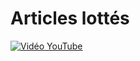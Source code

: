 # Articles lottés

[![Vidéo YouTube](http://img.youtube.com/vi/R-lhE5FWv78/0.jpg)](https://www.youtube.com/embed/R-lhE5FWv78)


